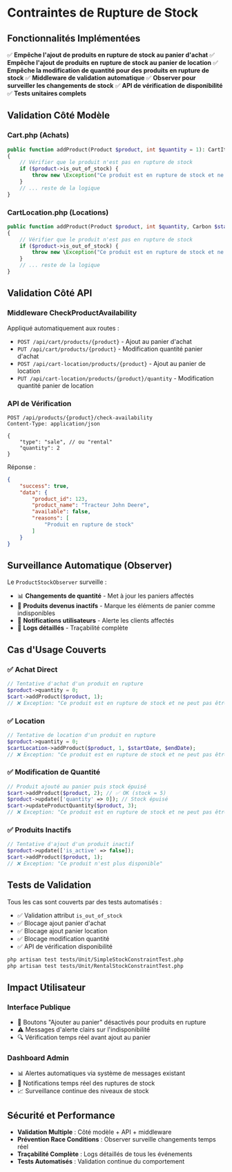 # Contraintes de Rupture de Stock

## Fonctionnalités Implémentées

✅ **Empêche l'ajout de produits en rupture de stock au panier d'achat**
✅ **Empêche l'ajout de produits en rupture de stock au panier de location** 
✅ **Empêche la modification de quantité pour des produits en rupture de stock**
✅ **Middleware de validation automatique**
✅ **Observer pour surveiller les changements de stock**
✅ **API de vérification de disponibilité**
✅ **Tests unitaires complets**

## Validation Côté Modèle

### Cart.php (Achats)
```php
public function addProduct(Product $product, int $quantity = 1): CartItem
{
    // Vérifier que le produit n'est pas en rupture de stock
    if ($product->is_out_of_stock) {
        throw new \Exception("Ce produit est en rupture de stock et ne peut pas être acheté");
    }
    // ... reste de la logique
}
```

### CartLocation.php (Locations)
```php
public function addProduct(Product $product, int $quantity, Carbon $startDate, Carbon $endDate, ?string $notes = null): CartItemLocation
{
    // Vérifier que le produit n'est pas en rupture de stock
    if ($product->is_out_of_stock) {
        throw new \Exception("Ce produit est en rupture de stock et ne peut pas être loué");
    }
    // ... reste de la logique
}
```

## Validation Côté API

### Middleware CheckProductAvailability
Appliqué automatiquement aux routes :
- `POST /api/cart/products/{product}` - Ajout au panier d'achat
- `PUT /api/cart/products/{product}` - Modification quantité panier d'achat
- `POST /api/cart-location/products/{product}` - Ajout au panier de location
- `PUT /api/cart-location/products/{product}/quantity` - Modification quantité panier de location

### API de Vérification
```http
POST /api/products/{product}/check-availability
Content-Type: application/json

{
    "type": "sale", // ou "rental"
    "quantity": 2
}
```

Réponse :
```json
{
    "success": true,
    "data": {
        "product_id": 123,
        "product_name": "Tracteur John Deere",
        "available": false,
        "reasons": [
            "Produit en rupture de stock"
        ]
    }
}
```

## Surveillance Automatique (Observer)

Le `ProductStockObserver` surveille :
- 📊 **Changements de quantité** - Met à jour les paniers affectés
- 🚫 **Produits devenus inactifs** - Marque les éléments de panier comme indisponibles
- 📧 **Notifications utilisateurs** - Alerte les clients affectés
- 📝 **Logs détaillés** - Traçabilité complète

## Cas d'Usage Couverts

### ✅ Achat Direct
```php
// Tentative d'achat d'un produit en rupture
$product->quantity = 0;
$cart->addProduct($product, 1); 
// ❌ Exception: "Ce produit est en rupture de stock et ne peut pas être acheté"
```

### ✅ Location
```php
// Tentative de location d'un produit en rupture
$product->quantity = 0;
$cartLocation->addProduct($product, 1, $startDate, $endDate);
// ❌ Exception: "Ce produit est en rupture de stock et ne peut pas être loué"
```

### ✅ Modification de Quantité
```php
// Produit ajouté au panier puis stock épuisé
$cart->addProduct($product, 2); // ✅ OK (stock = 5)
$product->update(['quantity' => 0]); // Stock épuisé
$cart->updateProductQuantity($product, 3);
// ❌ Exception: "Ce produit est en rupture de stock et ne peut pas être modifié"
```

### ✅ Produits Inactifs
```php
// Tentative d'ajout d'un produit inactif
$product->update(['is_active' => false]);
$cart->addProduct($product, 1);
// ❌ Exception: "Ce produit n'est plus disponible"
```

## Tests de Validation

Tous les cas sont couverts par des tests automatisés :
- ✅ Validation attribut `is_out_of_stock`
- ✅ Blocage ajout panier d'achat
- ✅ Blocage ajout panier location  
- ✅ Blocage modification quantité
- ✅ API de vérification disponibilité

```bash
php artisan test tests/Unit/SimpleStockConstraintTest.php
php artisan test tests/Unit/RentalStockConstraintTest.php
```

## Impact Utilisateur

### Interface Publique
- 🚫 Boutons "Ajouter au panier" désactivés pour produits en rupture
- ⚠️ Messages d'alerte clairs sur l'indisponibilité
- 🔍 Vérification temps réel avant ajout au panier

### Dashboard Admin
- 📊 Alertes automatiques via système de messages existant
- 🔔 Notifications temps réel des ruptures de stock
- 📈 Surveillance continue des niveaux de stock

## Sécurité et Performance

- **Validation Multiple** : Côté modèle + API + middleware
- **Prévention Race Conditions** : Observer surveille changements temps réel
- **Traçabilité Complète** : Logs détaillés de tous les événements
- **Tests Automatisés** : Validation continue du comportement
